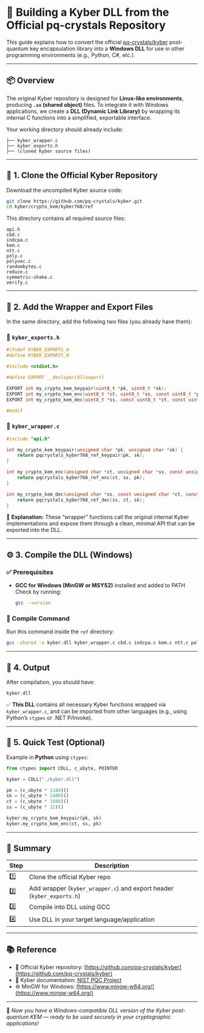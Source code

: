 # 🧩 Building a Kyber DLL from the Official pq-crystals Repository

This guide explains how to convert the official [pq-crystals/kyber](https://github.com/pq-crystals/kyber) post-quantum key encapsulation library into a **Windows DLL** for use in other programming environments (e.g., Python, C#, etc.).

---

## 📦 Overview

The original Kyber repository is designed for **Linux-like environments**, producing **`.so` (shared object)** files.
To integrate it with Windows applications, we create a **DLL (Dynamic Link Library)** by wrapping its internal C functions into a simplified, exportable interface.

Your working directory should already include:

```
├── kyber_wrapper.c
├── kyber_exports.h
├── (cloned Kyber source files)
```

---

## 🔗 1. Clone the Official Kyber Repository

Download the uncompiled Kyber source code:

```bash
git clone https://github.com/pq-crystals/kyber.git
cd kyber/crypto_kem/kyber768/ref
```

This directory contains all required source files:

```
api.h
cbd.c
indcpa.c
kem.c
ntt.c
poly.c
polyvec.c
randombytes.c
reduce.c
symmetric-shake.c
verify.c
```

---

## 🧱 2. Add the Wrapper and Export Files

In the same directory, add the following two files (you already have them):

### 🔹 `kyber_exports.h`

```c
#ifndef KYBER_EXPORTS_H
#define KYBER_EXPORTS_H

#include <stdint.h>

#define EXPORT __declspec(dllexport)

EXPORT int my_crypto_kem_keypair(uint8_t *pk, uint8_t *sk);
EXPORT int my_crypto_kem_enc(uint8_t *ct, uint8_t *ss, const uint8_t *pk);
EXPORT int my_crypto_kem_dec(uint8_t *ss, const uint8_t *ct, const uint8_t *sk);

#endif
```

### 🔹 `kyber_wrapper.c`

```c
#include "api.h"

int my_crypto_kem_keypair(unsigned char *pk, unsigned char *sk) {
    return pqcrystals_kyber768_ref_keypair(pk, sk);
}

int my_crypto_kem_enc(unsigned char *ct, unsigned char *ss, const unsigned char *pk) {
    return pqcrystals_kyber768_ref_enc(ct, ss, pk);
}

int my_crypto_kem_dec(unsigned char *ss, const unsigned char *ct, const unsigned char *sk) {
    return pqcrystals_kyber768_ref_dec(ss, ct, sk);
}
```

🧠 **Explanation:**
These “wrapper” functions call the original internal Kyber implementations and expose them through a clean, minimal API that can be exported into the DLL.

---

## ⚙️ 3. Compile the DLL (Windows)

### ✅ Prerequisites

* **GCC for Windows (MinGW or MSYS2)** installed and added to PATH
  Check by running:

  ```bash
  gcc --version
  ```

### 🔧 Compile Command

Run this command inside the `ref` directory:

```bash
gcc -shared -o kyber.dll kyber_wrapper.c cbd.c indcpa.c kem.c ntt.c poly.c polyvec.c randombytes.c reduce.c symmetric-shake.c verify.c -I. -DKYBER_EXPORTS
```

---

## 🧹 4. Output

After compilation, you should have:

```
kyber.dll
```

✅ **This DLL** contains all necessary Kyber functions wrapped via `kyber_wrapper.c`, and can be imported from other languages (e.g., using Python’s `ctypes` or .NET P/Invoke).

---

## 🧠 5. Quick Test (Optional)

Example in **Python** using `ctypes`:

```python
from ctypes import CDLL, c_ubyte, POINTER

kyber = CDLL("./kyber.dll")

pk = (c_ubyte * 1184)()
sk = (c_ubyte * 2400)()
ct = (c_ubyte * 1088)()
ss = (c_ubyte * 32)()

kyber.my_crypto_kem_keypair(pk, sk)
kyber.my_crypto_kem_enc(ct, ss, pk)
```

---

## 🧾 Summary

| Step | Description                                                           |
| ---- | --------------------------------------------------------------------- |
| 1️⃣  | Clone the official Kyber repo                                         |
| 2️⃣  | Add wrapper (`kyber_wrapper.c`) and export header (`kyber_exports.h`) |
| 3️⃣  | Compile into DLL using GCC                                            |
| 4️⃣  | Use DLL in your target language/application                           |

---

## 📚 Reference

* 🔗 Official Kyber repository: [https://github.com/pq-crystals/kyber](https://github.com/pq-crystals/kyber)
* 📘 Kyber documentation: [NIST PQC Project](https://pq-crystals.org/kyber/)
* ⚙️ MinGW for Windows: [https://www.mingw-w64.org/](https://www.mingw-w64.org/)

---

🧠 *Now you have a Windows-compatible DLL version of the Kyber post-quantum KEM — ready to be used securely in your cryptographic applications!*
